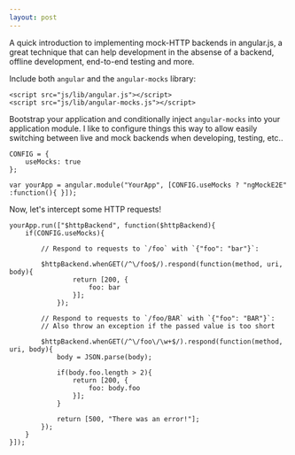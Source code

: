 ```yaml
---
layout: post
---
```


A quick introduction to implementing mock-HTTP backends in angular.js, a great technique that can help development in the absense of a backend, offline development, end-to-end testing and more.

Include both `angular` and the `angular-mocks` library:

    <script src="js/lib/angular.js"></script>
    <script src="js/lib/angular-mocks.js"></script>

Bootstrap your application and conditionally inject `angular-mocks` into your application module. I like to configure things this way to allow easily switching between live and mock backends when developing, testing, etc..

    CONFIG = {
        useMocks: true
    };

    var yourApp = angular.module("YourApp", [CONFIG.useMocks ? "ngMockE2E" :function(){ }]);

Now, let's intercept some HTTP requests! 

    yourApp.run(["$httpBackend", function($httpBackend){
        if(CONFIG.useMocks){

            // Respond to requests to `/foo` with `{"foo": "bar"}`:

            $httpBackend.whenGET(/^\/foo$/).respond(function(method, uri, body){
                    return [200, {
                        foo: bar
                    }];
                });

            // Respond to requests to `/foo/BAR` with `{"foo": "BAR"}`:
            // Also throw an exception if the passed value is too short

            $httpBackend.whenGET(/^\/foo\/\w+$/).respond(function(method, uri, body){
                body = JSON.parse(body);
                
                if(body.foo.length > 2){
                    return [200, {
                        foo: body.foo
                    }];
                }

                return [500, "There was an error!"];
            });
        }
    }]);